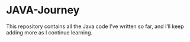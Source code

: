 # JAVA-Journey
This repository contains all the Java code I’ve written so far, and I’ll keep adding more as I continue learning.
